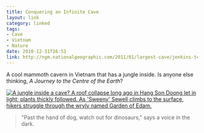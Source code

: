 ```yaml
---
title: Conquering an Infinite Cave
layout: link
category: linked
tags:
- Cave
- Vietnam
- Nature
date: 2010-12-31T16:53
link: http://ngm.nationalgeographic.com/2011/01/largest-cave/jenkins-text
---
```


A cool mammoth cavern in Vietnam that has a jungle inside. Is anyone else thinking, *A Journey to the Centre of the Earth*?

<div class="inline illustration">
	<a href="http://ngm.nationalgeographic.com/2011/01/largest-cave/peter-photography" title="Largest Cave - Photo Gallery"><img src="http://mylesbraithwaite.com/media/uploads/posts/2010-12-31-conquering-an-infinite-cave/jungle-inside-a-cave.jpg" alt="A jungle inside a cave? A roof collapse long ago in Hang Son Doong let in light; plants thickly followed. As 'Sweeny' Sewell climbs to the surface, hikers struggle through the wryly named Garden of Edam."></a>
</div>

> "Past the hand of dog, watch out for dinosaurs," says a voice in the dark.